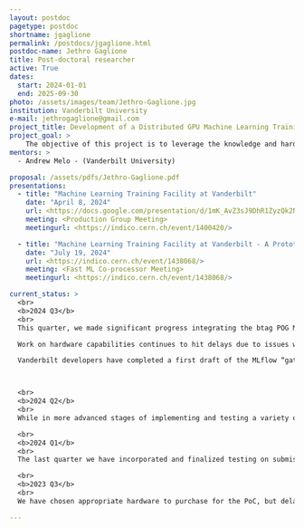 ```yaml
---
layout: postdoc
pagetype: postdoc
shortname: jgaglione
permalink: /postdocs/jgaglione.html
postdoc-name: Jethro Gaglione
title: Post-doctoral researcher
active: True
dates:
  start: 2024-01-01
  end: 2025-09-30
photo: /assets/images/team/Jethro-Gaglione.jpg
institution: Vanderbilt University
e-mail: jethrogaglione@gmail.com
project_title: Development of a Distributed GPU Machine Learning Training Facility at Vanderbilt's ACCRE Cluster
project_goal: >
    The objective of this project is to leverage the knowledge and hardware available within the Vanderbilt research computing center (ACCRE) to develop a prototype distributed GPU machine learning training facility. We aim to provide the efficiency boost of training on a multi-GPU platform to CMS users and beyond, while abstracting away the highly technical details necessary to do so.  
mentors: >
  - Andrew Melo - (Vanderbilt University)

proposal: /assets/pdfs/Jethro-Gaglione.pdf
presentations:
  - title: "Machine Learning Training Facility at Vanderbilt"
    date: "April 8, 2024"
    url: <https://docs.google.com/presentation/d/1mK_AvZ3sJ9DhR1ZyzQk2NGb5MFS2VvprgtLx-k-gy3o/edit#slide=id.p>
    meeting: <Production Group Meeting>
    meetingurl: <https://indico.cern.ch/event/1400420/>

  - title: "Machine Learning Training Facility at Vanderbilt - A Prototype for Efficient and Reproducible ML Training"
    date: "July 19, 2024"
    url: <https://indico.cern.ch/event/1438068/>
    meeting: <Fast ML Co-processor Meeting>
    meetingurl: <https://indico.cern.ch/event/1438068/> 

current_status: >
  <br>
  <b>2024 Q3</b>
  <br>
  This quarter, we made significant progress integrating the btag POG ML training framework b-hive into an MLflow project which can be submitted to the Machine Learning Training Facility (MLTF). This work is very close to being merged, which will make it the first production CMS ML workflow integrated with the MLTF.

  Work on hardware capabilities continues to hit delays due to issues with firmwares provided by the manufacturer. Engineers were unable to remotely diagnose the issue, leading Vanderbilt to ship the hardware back for hands-on inspection. This was successful, the engineers were able to find a subtle bug at the PCI-E layer, and updated/flashed the firmware to solve it. As of this writing, the hardware is being shipped back to Vanderbilt with the assertion from the manufacturer that it is fixed. This will, of course, push back hardware-related milestones.

  Vanderbilt developers have completed a first draft of the MLflow “gateway” server, which provides a REST-based job submission infrastructure (similar to CMS’ CRAB functionality). This will allow automated submission of training tasks (e.g. for CI/CD) via REST, or CLI-based job submission using a MLflow plugin which users can install into their environments. The functionality is currently basic, stubbing out the API, but has token-based authentication enabled to the point that the service can be securely accessed. The next work is to implement the missing functions so this service can be opened to alpha users in Q4.



  <br>
  <b>2024 Q2</b>
  <br>
  While in more advanced stages of implementing and testing a variety of ML frameworks for training, logging metrics, hyperparameter optimization, and the deployment and reproducibility of these (via MLflow, Optuna, etc. see last quarter update), we have begun branching out to the ML community to gauge some of their needs and make them aware of the our facility (MLTF). We presented information on MLTF to the CMS ML production group on 4/8 (https://indico.cern.ch/event/1400420/), and we are set to give a talk on July 19th at Fermilab’s Fast Machine Learning Coprocessor meeting. We have been in touch with the BTV POG developers regarding their ongoing ML training framework project, B-hive, which currently trains the DeepFlavor tagging algorithm. We are exploring how we could best incorporate this framework and enhance its features with the frameworks we currently plan to encourage use of at MLTF. We continue to implement and test uses of our current frameworks to enhance productivity and efficiency, such as system usage metric tracking via MLflow.

  <br>
  <b>2024 Q1</b>
  <br>
  The last quarter we have incorporated and finalized testing on submission of jobs to the cluster via an mlflow-slurm interface that allows users to take advantage of cluster capabilities via MLflow projects. These nicely package the intended training project along with package and system requirements for easy reproducibility without having to explicitly learn Slurm scheduler directives and scripting. Work is ongoing to make a REST-based MLflow interface, which will allow CMS users without ACCRE accounts to submit training workflows remotely. We have also begun investigating the incorporating the use of Optuna as a suggested framework for hyperparameter optimization. This can work seamlessly with MLFlow and Slurm, and takes advantage of Bayesian optimization and pruning to efficiently run HPO.

  <br>
  <b>2023 Q3</b>
  <br>
  We have chosen appropriate hardware to purchase for the PoC, but delays in FNAL procurement have made it so we can’t order yet. Gaglione will join the effort on Oct 1 (as planned), and we will work with substitute hardware in the interim.

---
```


